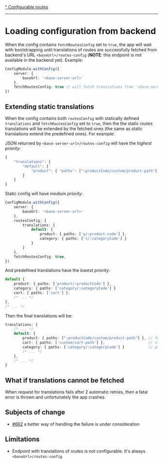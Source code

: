 [^ Configurable routes](../README.md)

---

# Loading configuration from backend

When the config contains `fetchRoutesConfig` set to `true`, the app will wait with bootstrapping until translations of routes are successfully fetched from backend's URL `<baseUrl>/routes-config` (**NOTE**: this endpoint is not available in the backend yet). Example:

```typescript
ConfigModule.withConfig({
    server: {
        baseUrl: '<base-server-url>'
    },
    fetchRoutesConfig: true // will fetch translations from '<base-server-url>/routes-config'
})
```

## Extending static translations

When the config contains both `routesConfig` with statically defined `translations` and `fetchRoutesConfig` set to `true`, then the the static routes translations will be extended by the fetched ones (the same as static translations extend the predefined ones). For example:

JSON returned by `<base-server-url>/routes-config` will have the *highest priority*:

```typescript
{
    "translations": {
        "default": {
            "product": { "paths": [":productCode/custom/product-path"] },
        }
    }
}
```

Static config will have *medium priority*:

```typescript
ConfigModule.withConfig({
    server: {
        baseUrl: '<base-server-url>'
    },
    routesConfig: { 
        translations: {
            default: {
                product: { paths: ['p/:product-code'] },
                category: { paths: ['c/:categoryCode'] }
            }
        }
    },
    fetchRoutesConfig: true,
})
```

And predefined translations have the *lowest priority*:

```typescript
default {
    product: { paths: ['product/:productCode'] },
    category: { paths: ['category/:categoryCode'] }
    cart: { paths: ['cart'] },
    /* ... */
},
/* ... */
```

Then the final translations will be:

```typescript
translations: {
    /* ... */
    default: {
        product: { paths: [":productCode/custom/product-path"] }, // fetched
        cart: { paths: ['custom/cart-path'] },                    // static
        category: { paths: ['category/:categoryCode'] }           // predefined
        /* ... */
    },
    /* ... */
}
```

## What if translations cannot be fetched

When request for translations fails after 2 automatic retries, then a fatal error is thrown and unfortunately the app crashes.

## Subjects of change

- [#662](https://github.com/SAP/cloud-commerce-spartacus-storefront/issues/662) a better way of handling the failure is under consideration

## Limitations

- Endpoint with translations of routes is not configurable. It's always `<baseUrl>/routes-config`
